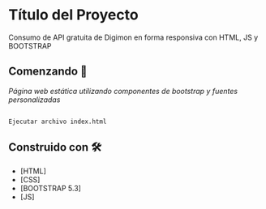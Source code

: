 # Título del Proyecto

Consumo de API gratuita de Digimon en forma responsiva con HTML, JS y BOOTSTRAP

## Comenzando 🚀

_Página web estática utilizando componentes de bootstrap y fuentes personalizadas_

```

Ejecutar archivo index.html

```

## Construido con 🛠️

* [HTML]
* [CSS]
* [BOOTSTRAP 5.3]
* [JS]
